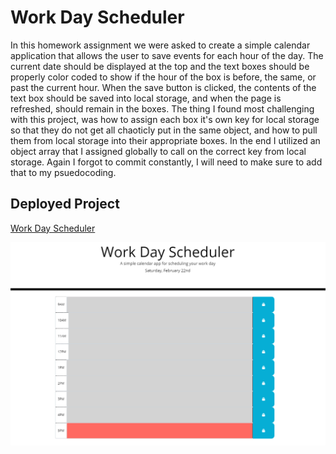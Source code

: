 # Work Day Scheduler
In this homework assignment we were asked to create a simple calendar application that allows the user to save events for each hour of the day. The current date should be displayed at the top and the text boxes should be properly color coded to show if the hour of the box is before, the same, or past the current hour. When the save button is clicked, the contents of the text box should be saved into local storage, and when the page is refreshed, should remain in the boxes. The thing I found most challenging with this project, was how to assign each box it's own key for local storage so that they do not get all chaoticly put in the same object, and how to pull them from local storage into their appropriate boxes. In the end I utilized an object array that I assigned globally to call on the correct key from local storage. Again I forgot to commit constantly, I will need to make sure to add that to my psuedocoding. 

## Deployed Project

[Work Day Scheduler](https://tristinbarnett.github.io/workdayscheduler/)

![alt text](scheduleImage.png "Scheduler")
